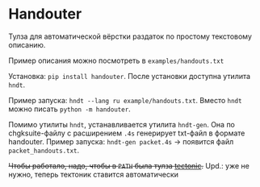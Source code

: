 # Handouter

Тулза для автоматической вёрстки раздаток по простому текстовому описанию.

Пример описания можно посмотреть в `examples/handouts.txt`

Установка: `pip install handouter`. После установки доступна утилита `hndt`.

Пример запуска: `hndt --lang ru example/handouts.txt`. Вместо `hndt` можно писать `python -m handouter`.

Помимо утилиты `hndt`, устанавливается утилита `hndt-gen`. Она по chgksuite-файлу с расширением `.4s` генерирует txt-файл в формате handouter. Пример запуска: `hndt-gen packet.4s` → появится файл `packet_handouts.txt`.

~~Чтобы работало, надо, чтобы в `PATH` была тулза [tectonic](https://github.com/tectonic-typesetting/tectonic/releases/).~~ Upd.: уже не нужно, теперь тектоник ставится автоматически